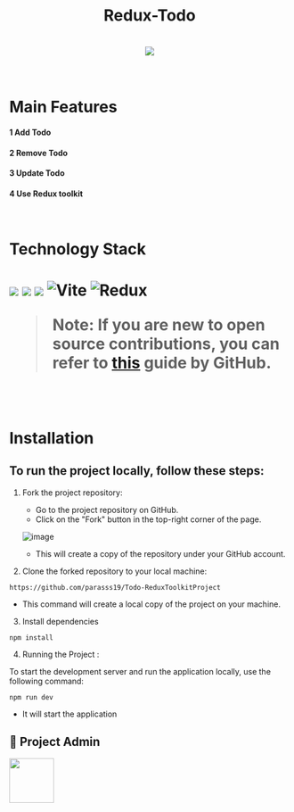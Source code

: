 <div align="center">
<h1>Redux-Todo<h1>
 <img src="https://res.cloudinary.com/dxxeks4o5/image/upload/v1705482167/Screenshot_2024-01-17_142827_vxlavh.png"/>
</div>
<br>

<h1>Main Features</h1>
 <h4>1 Add Todo  </h4>
 <h4>2 Remove Todo </h4>
 <h4>3 Update Todo</h4>
 <h4>4 Use Redux toolkit</h4>


<br>

<h1>Technology Stack<h1>

![](https://img.shields.io/badge/Tailwind-8A2BE2?style=for-the-badge&logo=Tailwind&color=black)
![](https://img.shields.io/badge/javascript-8A2BE2?style=for-the-badge&logo=javascript&labelcolor=yellow)
![](https://img.shields.io/badge/React-8A2BE2?style=for-the-badge&logo=React&color=black)
![Vite](https://img.shields.io/badge/Vite-34b58e?style=for-the-badge&logo=Vite&color=red)
![Redux](https://img.shields.io/badge/redux-%23593d88.svg?style=for-the-badge&logo=redux&logoColor=white)
<br>

> **Note**: If you are new to open source contributions, you can refer to [this](https://opensource.guide/how-to-contribute/) guide by GitHub.

<br>

# Installation

## To run the project locally, follow these steps:

1. Fork the project repository:

   - Go to the project repository on GitHub.
   - Click on the "Fork" button in the top-right corner of the page.

   ![image](https://github.com/Ayush-Tibrewal/Product_3D/assets/96817905/789dda31-5f38-4102-aca8-731d7f2f5f2f)

   - This will create a copy of the repository under your GitHub account.
  
2. Clone the forked repository to your local machine:

```
https://github.com/parasss19/Todo-ReduxToolkitProject
```
 
  - This command will create a local copy of the project on your machine.

3. Install dependencies

```
npm install
```

4. Running the Project :

To start the development server and run the application locally, use the following command:

```
npm run dev
```

- It will start the application


## 🤠 Project Admin 

<a href="https://github.com/parasss19"> <img src="https://res.cloudinary.com/dxxeks4o5/image/upload/v1695653091/admin_bdga2f_yla8qm.png" height="80px"/></a>
